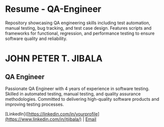 # Resume - QA-Engineer
Repository showcasing QA engineering skills including test automation, manual testing, bug tracking, and test case design. Features scripts and frameworks for functional, regression, and performance testing to ensure software quality and reliability.

# JOHN PETER T. JIBALA
## QA Engineer

Passionate QA Engineer with 4 years of experience in software testing.
Skilled in automated testing, manual testing, and quality assurance methodologies.
Committed to delivering high-quality software products and improving testing processes.

[LinkedIn]([https://linkedin.com/in/yourprofile](https://www.linkedin.com/in/jtjibala/) |  [Email](mailto:jibalajohnpeter@gmail.com)
